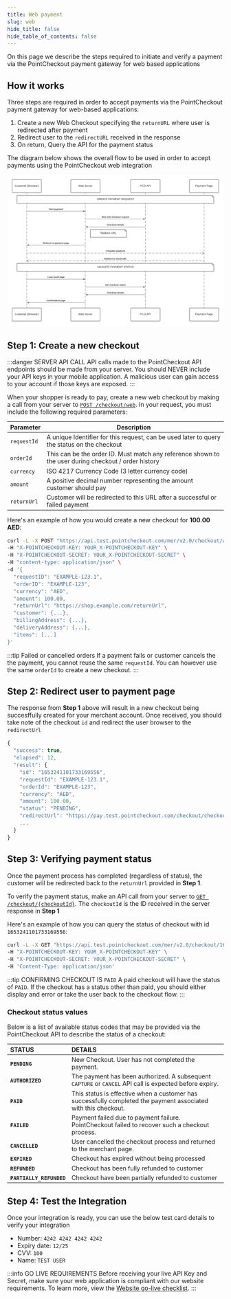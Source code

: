 ```yaml
---
title: Web payment
slug: web
hide_title: false
hide_table_of_contents: false
---
```


On this page we describe the steps required to initiate and verify a payment via the PointCheckout payment gateway for web based applications

## How it works

Three steps are required in order to accept payments via the PointCheckout payment gateway for web-based applications:

1. Create a new Web Checkout specifying the `returnURL` where user is redirected after payment
2. Redirect user to the `redirectURL` received in the response
3. On return, Query the API for the payment status

The diagram below shows the overall flow to be used in order to accept payments using the PointCheckout
web integration

![Website integration flow](/img/docs/build/initiate/web-flow.png)

## Step 1: Create a new checkout

:::danger SERVER API CALL
API calls made to the PointCheckout API endpoints should be made from your server. You should NEVER include your API keys in your mobile application. A malicious user can gain access to your account if those keys are exposed.
:::

When your shopper is ready to pay, create a new web checkout by making a call from your server to <a href="/api/#operation/create-web-checkout" target="_blank">`POST /checkout/web`</a>. In your request, you must include the following required parameters:

**Parameter**|**Description**
--|--
`requestId` | A unique Identifier for this request, can be used later to query the status on the checkout
`orderId`   | This can be the order ID. Must match any reference shown to the user during checkout / order history
`currency`  | ISO 4217 Currency Code (3 letter currency code)
`amount`    | A positive decimal number representing the amount customer should pay
`returnUrl` | Customer will be redirected to this URL after a successful or failed payment

Here's an example of how you would create a new checkout for **100.00 AED**:

```bash title="curl"
curl -L -X POST "https://api.test.pointcheckout.com/mer/v2.0/checkout/web" \
-H "X-POINTCHECKOUT-KEY: YOUR_X-POINTCHECKOUT-KEY" \
-H "X-POINTCHECKOUT-SECRET: YOUR_X-POINTCHECKOUT-SECRET" \
-H "content-type: application/json" \
-d '{
  "requestID": "EXAMPLE-123.1",
  "orderID": "EXAMPLE-123",
  "currency": "AED",
  "amount": 100.00,
  "returnUrl": "https://shop.example.com/returnUrl",
  "customer": {...},
  "billingAddress": {...},
  "deliveryAddress": {...},
  "items": [...]
}'
```

:::tip Failed or cancelled orders
If a payment fails or customer cancels the the payment, you cannot reuse the same `requestId`. You can however use the same `orderId` to create a new checkout.
:::

## Step 2: Redirect user to payment page
The response from **Step 1** above will result in a new checkout being succesffully created for your merchant account. Once received, you should take note of the checkout `id` and redirect the user browser to the `redirectUrl`

```jsx title="200 Response"
{
  "success": true,
  "elapsed": 12,
  "result": {
    "id": "1653241101733169556",
    "requestId": "EXAMPLE-123.1",
    "orderId": "EXAMPLE-123",
    "currency": "AED",
    "amount": 100.00,
    "status": "PENDING",
    "redirectUrl": "https://pay.test.pointcheckout.com/checkout/checkout_key",
    ...
  }
}
```
## Step 3: Verifying payment status
Once the payment process has completed (regardless of status), the customer will be redirected back to the `returnUrl` provided in **Step 1**.

To verify the payment status, make an API call from your server to <a href="/api/#operation/get_checkout" target="_blank">`GET /checkout/{checkoutId}`</a>. The `checkoutId` is the ID received in the server response in **Step 1**


Here's an example of how you can query the status of checkout with id `1653241101733169556`:

```bash title="curl"
curl -L -X GET "https://api.test.pointcheckout.com/mer/v2.0/checkout/1653241101733169556" \
-H "X-POINTCHECKOUT-KEY: YOUR_X-POINTCHECKOUT-KEY" \
-H "X-POINTCHECKOUT-SECRET: YOUR_X-POINTCHECKOUT-SECRET" \
-H 'Content-Type: application/json'
```

:::tip CONFIRMING CHECKOUT IS `PAID`
A paid checkout will have the status of `PAID`. If the checkout has a status other than paid, you should either display and error or take the user back to the checkout flow.
:::

### Checkout status values

Below is a list of available status codes that may be provided via the PointCheckout API to describe the status of a checkout:

STATUS | DETAILS
:-- | :--
**`PENDING`** | New Checkout. User has not completed the payment.
**`AUTHORIZED`** | The payment has been authorized. A subsequent `CAPTURE` or `CANCEL` API call is expected before expiry.
**`PAID`** | This status is effective when a customer has successfully completed the payment associated with this checkout.
**`FAILED`** | Payment failed due to payment failure. PointCheckout failed to recover such a checkout process.
**`CANCELLED`** | User cancelled the checkout process and returned to the merchant page.
**`EXPIRED`** | Checkout has expired without being processed
**`REFUNDED`** | Checkout has been fully refunded to customer
**`PARTIALLY_REFUNDED`** | Checkout have been partially refunded to customer

## Step 4: Test the Integration
Once your integration is ready, you can use the below test card details to verify your integration
* Number: `4242 4242 4242 4242`
* Expiry date: `12/25`
* CVV: `100`
* Name: `TEST USER`

:::info GO LIVE REQUIREMENTS
Before receiving your live API Key and Secret, make sure your web application is compliant with our website requirements. To learn more, view the [Website go-live checklist](/guides/developer/website-checklist).
:::
